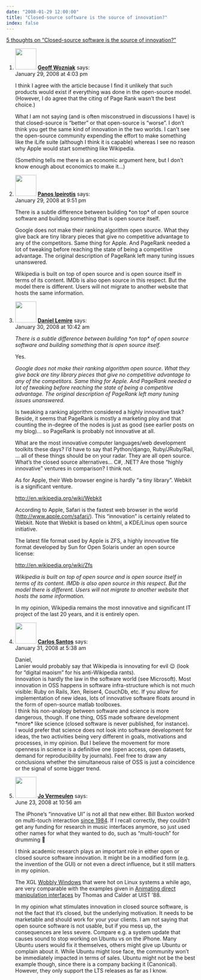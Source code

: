 ```yaml
---
date: "2008-01-29 12:00:00"
title: "Closed-source software is the source of innovation?"
index: false
---
```


[5 thoughts on &ldquo;Closed-source software is the source of innovation?&rdquo;](/lemire/blog/2008/01-29-closed-source-software-is-the-source-of-innovation)

<ol class="comment-list">
<li id="comment-49712" class="comment even thread-even depth-1">
<div class="comment-author vcard">
<img alt src="https://secure.gravatar.com/avatar/4d102649ca02e45a9b0ed6a00ff84804?s=56&#038;d=mm&#038;r=g" srcset="https://secure.gravatar.com/avatar/4d102649ca02e45a9b0ed6a00ff84804?s=112&#038;d=mm&#038;r=g 2x" class="avatar avatar-56 photo" height="56" width="56" decoding="async" /> <b class="fn"><a href="http://wozniak.ca/" class="url" rel="ugc external nofollow">Geoff Wozniak</a></b> <span class="says">says:</span> </div>
<div class="comment-metadata"><time datetime="2008-01-29T16:03:09+00:00">January 29, 2008 at 4:03 pm</time></a> </div>
<div class="comment-content">
<p>I think I agree with the article because I find it unlikely that such products would exist if everything was done in the open-source model. (However, I do agree that the citing of Page Rank wasn&rsquo;t the best choice.)</p>
<p>What I am not saying (and is often misconstrued in discussions I have) is that closed-source is &ldquo;better&rdquo; or that open-source is &ldquo;worse&rdquo;. I don&rsquo;t think you get the same kind of innovation in the two worlds. I can&rsquo;t see the open-source community expending the effort to make something like the iLife suite (although I think it is capable) whereas I see no reason why Apple would start something like Wikipedia.</p>
<p>(Something tells me there is an economic argument here, but I don&rsquo;t know enough about economics to make it&#8230;)</p>
</div>
</li>
<li id="comment-49715" class="comment odd alt thread-odd thread-alt depth-1">
<div class="comment-author vcard">
<img alt src="https://secure.gravatar.com/avatar/2d512677f7d4b4f03dc7f5b28ee48cd6?s=56&#038;d=mm&#038;r=g" srcset="https://secure.gravatar.com/avatar/2d512677f7d4b4f03dc7f5b28ee48cd6?s=112&#038;d=mm&#038;r=g 2x" class="avatar avatar-56 photo" height="56" width="56" decoding="async" /> <b class="fn"><a href="http://www.behind-the-enemy-lines.com/" class="url" rel="ugc external nofollow">Panos Ipeirotis</a></b> <span class="says">says:</span> </div>
<div class="comment-metadata"><time datetime="2008-01-29T21:51:29+00:00">January 29, 2008 at 9:51 pm</time></a> </div>
<div class="comment-content">
<p>There is a subtle difference between building *on top* of open source software and building something that is open source itself.</p>
<p>Google does not make their ranking algorithm open source. What they give back are tiny library pieces that give no competitive advantage to any of the competitors. Same thing for Apple. And PageRank needed a lot of tweaking before reaching the state of being a competitive advantage. The original description of PageRank left many tuning issues unanswered.</p>
<p>Wikipedia is built on top of open source and is open source itself in terms of its content. IMDb is also open source in this respect. But the model there is different. Users will not migrate to another website that hosts the same information.</p>
</div>
</li>
<li id="comment-49717" class="comment even thread-even depth-1">
<div class="comment-author vcard">
<img alt src="https://secure.gravatar.com/avatar/6518c23aacab4c42dd2c5b9b57b79fb5?s=56&#038;d=mm&#038;r=g" srcset="https://secure.gravatar.com/avatar/6518c23aacab4c42dd2c5b9b57b79fb5?s=112&#038;d=mm&#038;r=g 2x" class="avatar avatar-56 photo" height="56" width="56" loading="lazy" decoding="async" /> <b class="fn"><a href="https://lemire.me/blog/" class="url" rel="ugc">Daniel Lemire</a></b> <span class="says">says:</span> </div>
<div class="comment-metadata"><time datetime="2008-01-30T10:42:20+00:00">January 30, 2008 at 10:42 am</time></a> </div>
<div class="comment-content">
<p><i> There is a subtle difference between building *on top* of open source software and building something that is open source itself.</i></p>
<p>Yes.</p>
<p><i> Google does not make their ranking algorithm open source. What they give back are tiny library pieces that give no competitive advantage to any of the competitors. Same thing for Apple. And PageRank needed a lot of tweaking before reaching the state of being a competitive advantage. The original description of PageRank left many tuning issues unanswered.</i></p>
<p>Is tweaking a ranking algorithm considered a highly innovative task? Beside, it seems that PageRank is mostly a marketing ploy and that counting the in-degree of the nodes is just as good (see earlier posts on my blog)&#8230; so PageRank is probably not innovative at all.</p>
<p>What are the most innovative computer languages/web development toolkits these days? I&rsquo;d have to say that Python/django, Ruby/JRuby/Rail, &#8230; all of these things should be on your radar. They are all open source. What&rsquo;s the closed source alternatives&#8230; C#, .NET? Are those &ldquo;highly innovative&rdquo; ventures in comparison? I think not.</p>
<p>As for Apple, their Web browser engine is hardly &ldquo;a tiny library&rdquo;. Webkit is a significant venture.</p>
<p><a href="https://en.wikipedia.org/wiki/Webkit" rel="nofollow ugc">http://en.wikipedia.org/wiki/Webkit</a></p>
<p>According to Apple, Safari is the fastest web browser in the world (<a href="http://www.apple.com/safari/" rel="nofollow ugc">http://www.apple.com/safari/</a>). This &ldquo;innovation&rdquo; is certainly related to Webkit. Note that Webkit is based on khtml, a KDE/Linus open source initiative.</p>
<p>The latest file format used by Apple is ZFS, a highly innovative file format developed by Sun for Open Solaris under an open source license:</p>
<p><a href="https://en.wikipedia.org/wiki/Zfs" rel="nofollow ugc">http://en.wikipedia.org/wiki/Zfs</a></p>
<p><i> Wikipedia is built on top of open source and is open source itself in terms of its content. IMDb is also open source in this respect. But the model there is different. Users will not migrate to another website that hosts the same information.</i></p>
<p>In my opinion, Wikipedia remains the most innovative and significant IT project of the last 20 years, and it is entirely open.</p>
</div>
</li>
<li id="comment-49719" class="comment odd alt thread-odd thread-alt depth-1">
<div class="comment-author vcard">
<img alt src="https://secure.gravatar.com/avatar/ec8f7f2c27c49221b067d093668c78ad?s=56&#038;d=mm&#038;r=g" srcset="https://secure.gravatar.com/avatar/ec8f7f2c27c49221b067d093668c78ad?s=112&#038;d=mm&#038;r=g 2x" class="avatar avatar-56 photo" height="56" width="56" loading="lazy" decoding="async" /> <b class="fn"><a href="http://www.vision.ime.usp.br/~csantos/" class="url" rel="ugc external nofollow">Carlos Santos</a></b> <span class="says">says:</span> </div>
<div class="comment-metadata"><time datetime="2008-01-31T05:38:17+00:00">January 31, 2008 at 5:38 am</time></a> </div>
<div class="comment-content">
<p>Daniel,<br/>
Lanier would probably say that Wikipedia is innovating for evil 😉 (look for &ldquo;digital maoism&rdquo; for his anti-Wikipedia rants).<br/>
Innovation is hardly the law in the software world (see Microsoft). Most innovation in OSS happens in software infra-structure which is not much visible: Ruby on Rails, Xen, Reiser4, CouchDb, etc. If you allow for implementation of new ideas, lots of innovative software floats around in the form of open-source matlab toolboxes.<br/>
I think his non-analogy between software and science is more dangerous, though. If one thing, OSS made software development *more* like science (closed software is never published, for instance).<br/>
I would prefer that science does not look into software development for ideas, the two activities being very different in goals, motivations and processes, in my opinion. But I believe the movement for more openness in science is a definitive one (open access, open datasets, demand for reproducibility by journals). Feel free to draw any conclusions whether the simultaneous raise of OSS is just a coincidence or the signal of some bigger trend.</p>
</div>
</li>
<li id="comment-49985" class="comment even thread-even depth-1">
<div class="comment-author vcard">
<img alt src="https://secure.gravatar.com/avatar/112d61920c9daa3192b59458acf1c8d2?s=56&#038;d=mm&#038;r=g" srcset="https://secure.gravatar.com/avatar/112d61920c9daa3192b59458acf1c8d2?s=112&#038;d=mm&#038;r=g 2x" class="avatar avatar-56 photo" height="56" width="56" loading="lazy" decoding="async" /> <b class="fn"><a href="http://blog.jovermeulen.com/" class="url" rel="ugc external nofollow">Jo Vermeulen</a></b> <span class="says">says:</span> </div>
<div class="comment-metadata"><time datetime="2008-06-23T10:56:39+00:00">June 23, 2008 at 10:56 am</time></a> </div>
<div class="comment-content">
<p>The iPhone&rsquo;s &ldquo;innovative UI&rdquo; is not all that new either. Bill Buxton worked on multi-touch interaction <a href="http://www.billbuxton.com/multitouchOverview.html" rel="nofollow">since 1984</a>. If I recall correctly, they couldn&rsquo;t get any funding for research in music interfaces anymore, so just used other names for what they wanted to do, such as &ldquo;multi-touch&rdquo; for drumming 🙂</p>
<p>I think academic research plays an important role in either open or closed source software innovation. It might be in a modified form (e.g. the invention of the GUI) or not even a direct influence, but it still matters in my opinion.</p>
<p>The XGL <a href="https://www.youtube.com/watch?v=PuW9SiA8hNo" rel="nofollow">Wobbly Windows</a> that were hot on Linux systems a while ago, are very comparable with the examples given in <a href="http://dl.acm.org/citation.cfm?id=215585.215628" rel="nofollow">Animating direct manipulation interfaces</a> by Thomas and Calder at UIST &rsquo;88.</p>
<p>In my opinion what stimulates innovation in closed source software, is not the fact that it&rsquo;s closed, but the underlying motivation. It needs to be marketable and should work for your your clients. I am not saying that open source software is not usable, but if you mess up, the consequences are less severe. Compare e.g. a system update that causes sound to stop working on Ubuntu vs on the iPhone. Many Ubuntu users would fix it themselves, others might give up Ubuntu or complain about it. While Ubuntu might lose face, the community won&rsquo;t be immediately impacted in terms of sales. Ubuntu might not be the best example though, since there is a company backing it (Canonical). However, they only support the LTS releases as far as I know.</p>
</div>
</li>
</ol>
